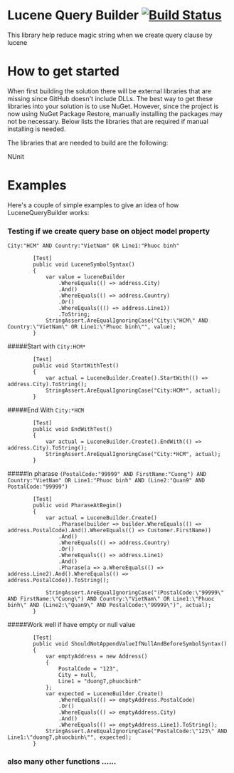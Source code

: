# Lucene Query Builder [![Build Status](https://travis-ci.org/cuongtranba/Lucene-Query-Builder.svg?branch=master)](https://travis-ci.org/cuongtranba/Lucene-Query-Builder)


This library help reduce magic string when we create query clause by lucene
# How to get started
When first building the solution there will be external libraries that are missing since GitHub doesn't include DLLs. The best way to get these libraries into your solution is to use NuGet. However, since the project is now using NuGet Package Restore, manually installing the packages may not be necessary. Below lists the libraries that are required if manual installing is needed.

The libraries that are needed to build are the following:

NUnit
# Examples

Here's a couple of simple examples to give an idea of how LuceneQueryBuilder works:

### Testing if we create query base on object model property

``` City:"HCM" AND Country:"VietNam" OR Line1:"Phuoc binh" ```
```
        [Test]
        public void LuceneSymbolSyntax()
        {
            var value = luceneBuilder
                .WhereEquals(() => address.City)
                .And()
                .WhereEquals(() => address.Country)
                .Or()
                .WhereEquals((() => address.Line1))
                .ToString;
            StringAssert.AreEqualIgnoringCase("City:\"HCM\" AND Country:\"VietNam\" OR Line1:\"Phuoc binh\"", value);
        }
```
#####Start with
``` City:HCM*  ```
```
        [Test]
        public void StartWithTest()
        {
            var actual = LuceneBuilder.Create().StartWith(() => address.City).ToString();
            StringAssert.AreEqualIgnoringCase("City:HCM*", actual);
        }
```
#####End With
``` City:*HCM  ```
```
        [Test]
        public void EndWithTest()
        {
            var actual = LuceneBuilder.Create().EndWith(() => address.City).ToString();
            StringAssert.AreEqualIgnoringCase("City:*HCM", actual);
        }
```
#####In pharase ``` (PostalCode:"99999" AND FirstName:"Cuong") AND Country:"VietNam" OR Line1:"Phuoc binh" AND (Line2:"Quan9" AND PostalCode:"99999") ```
```
        [Test]
        public void PharaseAtBegin()
        {
            var actual = LuceneBuilder.Create()
                .Pharase(builder => builder.WhereEquals(() => address.PostalCode).And().WhereEquals(() => Customer.FirstName))
                .And()
                .WhereEquals(() => address.Country)
                .Or()
                .WhereEquals(() => address.Line1)
                .And()
                .Pharase(a => a.WhereEquals(() => address.Line2).And().WhereEquals(() => address.PostalCode)).ToString();

            StringAssert.AreEqualIgnoringCase("(PostalCode:\"99999\" AND FirstName:\"Cuong\") AND Country:\"VietNam\" OR Line1:\"Phuoc binh\" AND (Line2:\"Quan9\" AND PostalCode:\"99999\")", actual);
        }
```
#####Work well if have empty or null value 
```
        [Test]
        public void ShouldNotAppendValueIfNullAndBeforeSymbolSyntax()
        {
            var emptyAddress = new Address()
            {
                PostalCode = "123",
                City = null,
                Line1 = "duong7,phuocbinh"
            };
            var expected = LuceneBuilder.Create()
                .WhereEquals(() => emptyAddress.PostalCode)
                .Or()
                .WhereEquals(() => emptyAddress.City)
                .And()
                .WhereEquals(() => emptyAddress.Line1).ToString();
            StringAssert.AreEqualIgnoringCase("PostalCode:\"123\" AND Line1:\"duong7,phuocbinh\"", expected);
        }
```
### also many other functions ......
